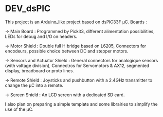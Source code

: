 DEV_dsPIC
=========

This project is an Arduino_like project based on dsPIC33F µC.
Boards : 

-> Main Board : Programmed by Pickit3, different alimentation possibilities,
  	LEDs for debug and I/O on headers.
  	
-> Motor Shield : Double full H bridge based on L6205, Connectors for encodeurs, 
		  possible choice between DC and stepper motors.
		  
-> Sensors and Actuator Shield : General connectors for analogique sensors (with voltage division),
		Connectros for Servomotors & AX12, segmented display, breadboard or proto lines.
		
-> Remote Shield : Joysticks and pushbutton with a 2.4GHz transmitter to change the µC into a remote.

-> Screen Shield : An LCD screen with a dedicated SD card.

I also plan on preparing a simple template and some librairies to simplify the use of the µC.
